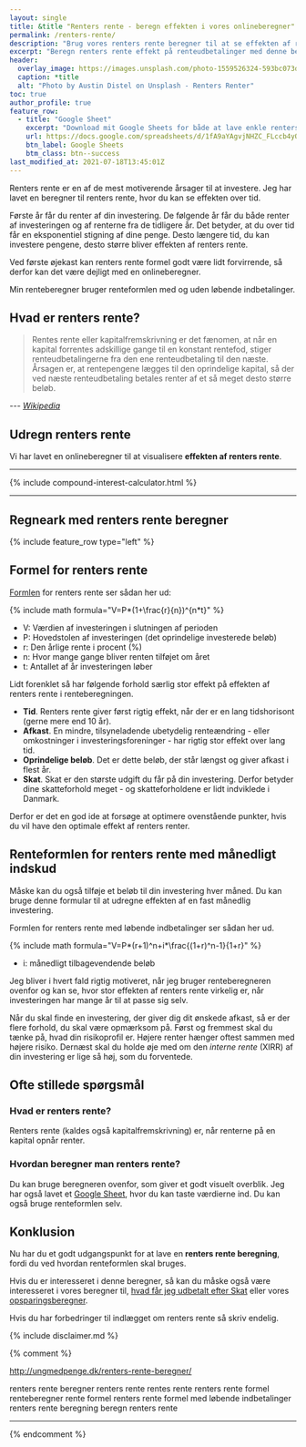 ```yaml
---
layout: single
title: &title "Renters rente - beregn effekten i vores onlineberegner"
permalink: /renters-rente/
description: "Brug vores renters rente beregner til at se effekten af renters rente. Vi bruger renteformlen med konstant rentefod og mulighed for løbende kapitalindskud."
excerpt: "Beregn renters rente effekt på renteudbetalinger med denne beregner. Se renters rente formel med konstant rentefod og mulighed for løbende kapitalindskud."
header:
  overlay_image: https://images.unsplash.com/photo-1559526324-593bc073d938?ixlib=rb-1.2.1&ixid=eyJhcHBfaWQiOjEyMDd9&auto=format&fit=crop&w=2000&q=5
  caption: *title
  alt: "Photo by Austin Distel on Unsplash - Renters Renter"
toc: true
author_profile: true
feature_row:
  - title: "Google Sheet"
    excerpt: "Download mit Google Sheets for både at lave enkle renters rente beregninger og mere avancerede renters rente beregninger med løbende indskud."
    url: https://docs.google.com/spreadsheets/d/1fA9aYAgvjNHZC_FLccb4yOMVz7FTxrDFw0JOa-CG_ew/copy?usp=sharing
    btn_label: Google Sheets
    btm_class: btn--success
last_modified_at: 2021-07-18T13:45:01Z
---
```


Renters rente er en af de mest motiverende årsager til at investere. Jeg har lavet en beregner til renters rente, hvor du kan se effekten over tid.

Første år får du renter af din investering. De følgende år får du både renter af investeringen og af renterne fra de tidligere år. Det betyder, at du over tid får en eksponentiel stigning af dine penge. Desto længere tid, du kan investere pengene, desto større bliver effekten af renters rente.

Ved første øjekast kan renters rente formel godt være lidt forvirrende, så derfor kan det være dejligt med en onlineberegner.

Min renteberegner bruger renteformlen med og uden løbende indbetalinger.

## Hvad er renters rente?

> Rentes rente eller kapitalfremskrivning er det fænomen, at når en kapital forrentes adskillige gange til en konstant rentefod, stiger renteudbetalingerne fra den ene renteudbetaling til den næste. Årsagen er, at rentepengene lægges til den oprindelige kapital, så der ved næste renteudbetaling betales renter af et så meget desto større beløb.

<cite>--- [Wikipedia](https://da.wikipedia.org/wiki/Rentes_rente)</cite>

## Udregn renters rente

Vi har lavet en onlineberegner til at visualisere **effekten af renters rente**.

***

{% include compound-interest-calculator.html %}

***

## Regneark med renters rente beregner

{% include feature_row type="left" %}

## Formel for renters rente

[Formlen](http://www.helpfulcalculators.com/compound-interest-calculator) for renters rente ser sådan her ud:

{% include math formula="V=P*(1+\frac{r}{n})^{n*t}" %}

- V: Værdien af investeringen i slutningen af perioden
- P: Hovedstolen af investeringen (det oprindelige investerede beløb)
- r: Den årlige rente i procent (%)
- n: Hvor mange gange bliver renten tilføjet om året
- t: Antallet af år investeringen løber

Lidt forenklet så har følgende forhold særlig stor effekt på effekten af renters rente i renteberegningen.

- **Tid**. Renters rente giver først rigtig effekt, når der er en lang tidshorisont (gerne mere end 10 år).
- **Afkast**. En mindre, tilsyneladende ubetydelig renteændring - eller omkostninger i investeringsforeninger - har rigtig stor effekt over lang tid.
- **Oprindelige beløb**. Det er dette beløb, der står længst og giver afkast i flest år.
- **Skat**. Skat er den største udgift du får på din investering. Derfor betyder dine skatteforhold meget - og skatteforholdene er lidt indviklede i Danmark.

Derfor er det en god ide at forsøge at optimere ovenstående punkter, hvis du vil have den optimale effekt af renters renter.

## Renteformlen for renters rente med månedligt indskud

Måske kan du også tilføje et beløb til din investering hver måned. Du kan bruge denne formular til at udregne effekten af en fast månedlig investering.

Formlen for renters rente med løbende indbetalinger ser sådan her ud.

{% include math formula="V=P*(r+1)^n+i*\frac{(1+r)^n-1}{1+r}" %}

- i: månedligt tilbagevendende beløb

Jeg bliver i hvert fald rigtig motiveret, når jeg bruger renteberegneren ovenfor og kan se, hvor stor effekten af renters rente virkelig er, når investeringen har mange år til at passe sig selv.

Når du skal finde en investering, der giver dig dit ønskede afkast, så er der flere forhold, du skal være opmærksom på. Først og fremmest skal du tænke på, hvad din risikoprofil er. Højere renter hænger oftest sammen med højere risiko. Dernæst skal du holde øje med om den _interne rente_ (XIRR) af din investering er lige så høj, som du forventede.

## Ofte stillede spørgsmål

### Hvad er renters rente?

Renters rente (kaldes også kapitalfremskrivning) er, når renterne på en kapital opnår renter.

### Hvordan beregner man renters rente?

Du kan bruge beregneren ovenfor, som giver et godt visuelt overblik. Jeg har også lavet et [Google Sheet](https://docs.google.com/spreadsheets/d/1fA9aYAgvjNHZC_FLccb4yOMVz7FTxrDFw0JOa-CG_ew/copy), hvor du kan taste værdierne ind. Du kan også bruge renteformlen selv.

## Konklusion

Nu har du et godt udgangspunkt for at lave en **renters rente beregning**, fordi du ved hvordan renteformlen skal bruges.

Hvis du er interesseret i denne beregner, så kan du måske også være interesseret i vores beregner til, [hvad får jeg udbetalt efter Skat](/udbetalt-loen-efter-skat/) eller vores [opsparingsberegner](/opsparingsberegner/).

Hvis du har forbedringer til indlægget om renters rente så skriv endelig.

{% include disclaimer.md %}

{% comment %}

http://ungmedpenge.dk/renters-rente-beregner/

renters rente beregner
renters rente
rentes rente
renters rente formel
renteberegner
rente formel
renters rente formel med løbende indbetalinger
renters rente beregning
beregn renters rente

***
{% endcomment %}
